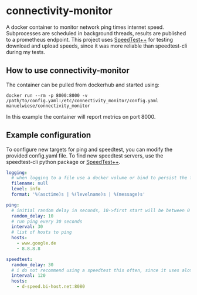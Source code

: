 # connectivity-monitor

A docker container to monitor network ping times internet speed.
Subprocesses are scheduled in background threads, results are published
to a prometheus endpoint. This project uses [SpeedTest++](https://github.com/taganaka/SpeedTest) for testing download and upload speeds, since it was more reliable than speedtest-cli during my tests.

## How to use connectivity-monitor

The container can be pulled from dockerhub and started using:
```console
docker run --rm -p 8000:8000 -v /path/to/config.yaml:/etc/connectivity_monitor/config.yaml manuelwiese/connectivity_monitor
```
In this example the container will report metrics on port 8000.

## Example configuration

To configure new targets for ping and speedtest, you can modify the provided config.yaml file.
To find new speedtest servers, use the speedtest-cli python package or [SpeedTest++](https://github.com/taganaka/SpeedTest).

```yaml
logging:
  # when logging to a file use a docker volume or bind to persist the file
  filename: null
  level: info
  format: '%(asctime)s | %(levelname)s | %(message)s'

ping:
  # initial random delay in seconds, 10->first start will be between 0 and 10 seconds
  random_delay: 10
  # run ping every 30 seconds
  interval: 30
  # list of hosts to ping
  hosts:
    - www.google.de
    - 8.8.8.8

speedtest:
  random_delay: 30
  # i do not recommend using a speedtest this often, since it uses alot of bandwidth
  interval: 120
  hosts:
    - d-speed.bi-host.net:8080
```
